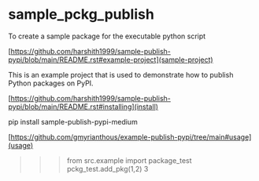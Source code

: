 # sample_pckg_publish
To create a sample package for the executable python script

[https://github.com/harshith1999/sample-publish-pypi/blob/main/README.rst#example-project](sample-project)

This is an example project that is used to demonstrate how to publish Python packages on PyPI. 

[https://github.com/harshith1999/sample-publish-pypi/blob/main/README.rst#installing](install)

pip install sample-publish-pypi-medium

[https://github.com/gmyrianthous/example-publish-pypi/tree/main#usage](usage)

>>> from src.example import package_test
>>> pckg_test.add_pkg(1,2)
3
